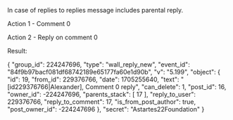 In case of replies to replies message includes parental reply.

Action 1 - Comment 0

Action 2 - Reply on comment 0

Result:

{
    "group_id": 224247696,
    "type": "wall_reply_new",
    "event_id": "84f9b97bacf081df68742189e65177fa60e1d90b",
    "v": "5.199",
    "object": {
        "id": 19,
        "from_id": 229376766,
        "date": 1705255640,
        "text": "[id229376766|Alexander], Comment 0 reply",
        "can_delete": 1,
        "post_id": 16,
        "owner_id": -224247696,
        "parents_stack": [
            17
        ],
        "reply_to_user": 229376766,
        "reply_to_comment": 17,
        "is_from_post_author": true,
        "post_owner_id": -224247696
    },
    "secret": "Astartes22Foundation"
}